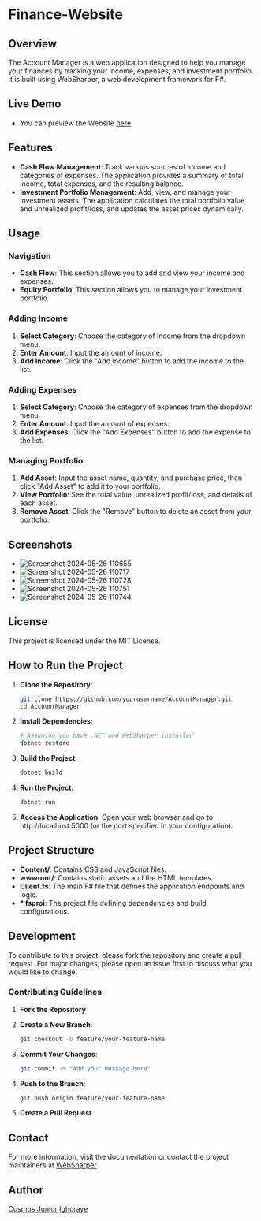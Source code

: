 # Finance-Website

## Overview

The Account Manager is a web application designed to help you manage your finances by tracking your income, expenses, and investment portfolio. It is built using WebSharper, a web development framework for F#.

## Live Demo

- You can preview the Website [here](https://finances.azurewebsites.net/)

## Features

- **Cash Flow Management**: Track various sources of income and categories of expenses. The application provides a summary of total income, total expenses, and the resulting balance.
- **Investment Portfolio Management**: Add, view, and manage your investment assets. The application calculates the total portfolio value and unrealized profit/loss, and updates the asset prices dynamically.

## Usage

### Navigation

- **Cash Flow**: This section allows you to add and view your income and expenses.
- **Equity Portfolio**: This section allows you to manage your investment portfolio.

### Adding Income

1. **Select Category**: Choose the category of income from the dropdown menu.
2. **Enter Amount**: Input the amount of income.
3. **Add Income**: Click the "Add Income" button to add the income to the list.

### Adding Expenses

1. **Select Category**: Choose the category of expenses from the dropdown menu.
2. **Enter Amount**: Input the amount of expenses.
3. **Add Expenses**: Click the "Add Expenses" button to add the expense to the list.

### Managing Portfolio

1. **Add Asset**: Input the asset name, quantity, and purchase price, then click "Add Asset" to add it to your portfolio.
2. **View Portfolio**: See the total value, unrealized profit/loss, and details of each asset.
3. **Remove Asset**: Click the "Remove" button to delete an asset from your portfolio.

## Screenshots
- ![Screenshot 2024-05-26 110655](https://github.com/BTAG16/Finance-Website/assets/128963075/a7f4920d-546e-4628-8b23-e6189a7f8802)
- ![Screenshot 2024-05-26 110717](https://github.com/BTAG16/Finance-Website/assets/128963075/fe91f343-9bc3-417a-a8f3-124aab779957)
- ![Screenshot 2024-05-26 110728](https://github.com/BTAG16/Finance-Website/assets/128963075/fbbf94e7-8735-4746-ab74-22d83e706882)
- ![Screenshot 2024-05-26 110751](https://github.com/BTAG16/Finance-Website/assets/128963075/9a5907bb-5796-41a1-8ef0-dfab06be1a14)
- ![Screenshot 2024-05-26 110744](https://github.com/BTAG16/Finance-Website/assets/128963075/f1d86bb2-3e87-4ad3-b97f-9e0530149e21)

## License

This project is licensed under the MIT License.

## How to Run the Project

1. **Clone the Repository**:

   ```sh
   git clone https://github.com/yourusername/AccountManager.git
   cd AccountManager
   ```

2. **Install Dependencies**:

   ```sh
   # Assuming you have .NET and WebSharper installed
   dotnet restore
   ```

3. **Build the Project**:

   ```sh
   dotnet build
   ```

4. **Run the Project**:

   ```sh
   dotnet run
   ```

5. **Access the Application**:
   Open your web browser and go to http://localhost:5000 (or the port specified in your configuration).

## Project Structure

- **Content/**: Contains CSS and JavaScript files.
- **wwwroot/**: Contains static assets and the HTML templates.
- **Client.fs**: The main F# file that defines the application endpoints and logic.
- **\*.fsproj**: The project file defining dependencies and build configurations.

## Development

To contribute to this project, please fork the repository and create a pull request. For major changes, please open an issue first to discuss what you would like to change.

### Contributing Guidelines

1. **Fork the Repository**
2. **Create a New Branch**:

   ```sh
   git checkout -b feature/your-feature-name
   ```

3. **Commit Your Changes**:

   ```sh
   git commit -m "Add your message here"
   ```

4. **Push to the Branch**:

   ```sh
   git push origin feature/your-feature-name
   ```

5. **Create a Pull Request**

## Contact

For more information, visit the documentation or contact the project maintainers at [WebSharper](https://websharper.com/)

## Author

[Cosmos Junior Ighoraye](https://github.com/BTAG16)
